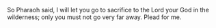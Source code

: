 So Pharaoh said, I will let you go to sacrifice to the Lord your God in the wilderness; only you must not go very far away. Plead for me.
